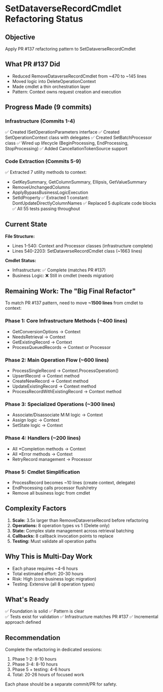 # SetDataverseRecordCmdlet Refactoring Status

## Objective
Apply PR #137 refactoring pattern to SetDataverseRecordCmdlet

## What PR #137 Did
- Reduced RemoveDataverseRecordCmdlet from ~470 to ~145 lines
- Moved logic into DeleteOperationContext
- Made cmdlet a thin orchestration layer
- Pattern: Context owns request creation and execution

## Progress Made (9 commits)
### Infrastructure (Commits 1-4)
✅ Created ISetOperationParameters interface
✅ Created SetOperationContext class with delegates
✅ Created SetBatchProcessor class
✅ Wired up lifecycle (BeginProcessing, EndProcessing, StopProcessing)
✅ Added CancellationTokenSource support

### Code Extraction (Commits 5-9)
✅ Extracted 7 utility methods to context:
  - GetKeySummary, GetColumnSummary, Ellipsis, GetValueSummary
  - RemoveUnchangedColumns
  - ApplyBypassBusinessLogicExecution
  - SetIdProperty
✅ Extracted 1 constant: DontUpdateDirectlyColumnNames
✅ Replaced 5 duplicate code blocks
✅ All 55 tests passing throughout

## Current State
**File Structure:**
- Lines 1-540: Context and Processor classes (infrastructure complete)
- Lines 540-2203: SetDataverseRecordCmdlet class (~1663 lines)

**Cmdlet Status:**
- Infrastructure: ✅ Complete (matches PR #137)
- Business Logic: ❌ Still in cmdlet (needs migration)

## Remaining Work: The "Big Final Refactor"
To match PR #137 pattern, need to move **~1500 lines** from cmdlet to context:

### Phase 1: Core Infrastructure Methods (~400 lines)
- GetConversionOptions → Context
- NeedsRetrieval → Context
- GetExistingRecord → Context
- ProcessQueuedRecords → Context or Processor

### Phase 2: Main Operation Flow (~600 lines)
- ProcessSingleRecord → Context.ProcessOperation()
- UpsertRecord → Context method
- CreateNewRecord → Context method
- UpdateExistingRecord → Context method
- ProcessRecordWithExistingRecord → Context method

### Phase 3: Specialized Operations (~300 lines)
- Associate/Disassociate M:M logic → Context
- Assign logic → Context
- SetState logic → Context

### Phase 4: Handlers (~200 lines)
- All *Completion methods → Context
- All *Error methods → Context
- RetryRecord management → Processor

### Phase 5: Cmdlet Simplification
- ProcessRecord becomes ~10 lines (create context, delegate)
- EndProcessing calls processor flush/retry
- Remove all business logic from cmdlet

## Complexity Factors
1. **Scale:** 3.5x larger than RemoveDataverseRecord before refactoring
2. **Operations:** 8 operation types vs 1 (Delete only)
3. **State:** Complex state management across retrieval batching
4. **Callbacks:** 8 callback invocation points to replace
5. **Testing:** Must validate all operation paths

## Why This is Multi-Day Work
- Each phase requires ~4-6 hours
- Total estimated effort: 20-30 hours
- Risk: High (core business logic migration)
- Testing: Extensive (all 8 operation types)

## What's Ready
✅ Foundation is solid
✅ Pattern is clear  
✅ Tests exist for validation
✅ Infrastructure matches PR #137
✅ Incremental approach defined

## Recommendation
Complete the refactoring in dedicated sessions:
1. Phase 1-2: 8-10 hours
2. Phase 3-4: 8-10 hours  
3. Phase 5 + testing: 4-6 hours
4. Total: 20-26 hours of focused work

Each phase should be a separate commit/PR for safety.
